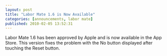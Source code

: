 ```yaml
---
layout: post
title: "Labor Mate 1.6 is Now Available"
categories: [announcements, labor mate]
published: 2010-02-05 13:52:31
---
```

Labor Mate 1.6 has been approved by Apple and is now available in the App Store. This version fixes the problem with the No button displayed after touching the Reset button.
